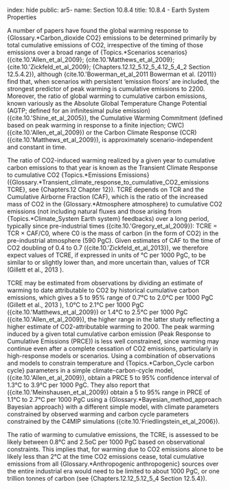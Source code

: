 index: hide
public: ar5-
name: Section 10.8.4
title: 10.8.4 - Earth System Properties

A number of papers have found the global warming response to {Glossary.*Carbon_dioxide CO2} emissions to be determined primarily by total cumulative emissions of CO2, irrespective of the timing of those emissions over a broad range of {Topics.*Scenarios scenarios} ({cite.10.'Allen_et_al_2009}; {cite.10.'Matthews_et_al_2009}; {cite.10.'Zickfeld_et_al_2009}; {Chapters.12.12_5.12_5_4.12_5_4_2 Section 12.5.4.2}), although {cite.10.'Bowerman_et_al_2011 Bowerman et al. (2011)} find that, when scenarios with persistent ‘emission floors’ are included, the strongest predictor of peak warming is cumulative emissions to 2200. Moreover, the ratio of global warming to cumulative carbon emissions, known variously as the Absolute Global Temperature Change Potential (AGTP; defined for an infinitesimal pulse emission) ({cite.10.'Shine_et_al_2005}), the Cumulative Warming Commitment (defined based on peak warming in response to a finite injection; CWC) ({cite.10.'Allen_et_al_2009}) or the Carbon Climate Response (CCR) ({cite.10.'Matthews_et_al_2009}), is approximately scenario-independent and constant in time.

The ratio of CO2-induced warming realized by a given year to cumulative carbon emissions to that year is known as the Transient Climate Response to cumulative CO2 {Topics.*Emissions Emissions} ({Glossary.*Transient_climate_response_to_cumulative_CO2_emissions TCRE}, see {Chapters.12 Chapter 12}). TCRE depends on TCR and the Cumulative Airborne Fraction (CAF), which is the ratio of the increased mass of CO2 in the {Glossary.*Atmosphere atmosphere} to cumulative CO2 emissions (not including natural fluxes and those arising from {Topics.*Climate_System Earth system} feedbacks) over a long period, typically since pre-industrial times ({cite.10.'Gregory_et_al_2009}): TCRE = TCR × CAF/C0, where C0 is the mass of carbon (in the form of CO2) in the pre-industrial atmosphere (590 PgC). Given estimates of CAF to the time of CO2 doubling of 0.4 to 0.7 ({cite.10.'Zickfeld_et_al_2013}), we therefore expect values of TCRE, if expressed in units of °C per 1000 PgC, to be similar to or slightly lower than, and more uncertain than, values of TCR (Gillett et al., 2013 ).

TCRE may be estimated from observations by dividing an estimate of warming to date attributable to CO2 by historical cumulative carbon emissions, which gives a 5 to 95% range of 0.7°C to 2.0°C per 1000 PgC (Gillett et al., 2013 ), 1.0°C to 2.1°C per 1000 PgC ({cite.10.'Matthews_et_al_2009}) or 1.4°C to 2.5°C per 1000 PgC ({cite.10.'Allen_et_al_2009}), the higher range in the latter study reflecting a higher estimate of CO2-attributable warming to 2000. The peak warming induced by a given total cumulative carbon emission (Peak Response to Cumulative Emissions (PRCE)) is less well constrained, since warming may continue even after a complete cessation of CO2 emissions, particularly in high-response models or scenarios. Using a combination of observations and models to constrain temperature and {Topics.*Carbon_Cycle carbon cycle} parameters in a simple climate-carbon-cycle model, ({cite.10.'Allen_et_al_2009}), obtain a PRCE 5 to 95% confidence interval of 1.3°C to 3.9°C per 1000 PgC. They also report that ({cite.10.'Meinshausen_et_al_2009}) obtain a 5 to 95% range in PRCE of 1.1°C to 2.7°C per 1000 PgC using a {Glossary.*Bayesian_method_approach Bayesian approach} with a different simple model, with climate parameters constrained by observed warming and carbon cycle parameters constrained by the C4MIP simulations ({cite.10.'Friedlingstein_et_al_2006}).

The ratio of warming to cumulative emissions, the TCRE, is assessed to be likely between 0.8°C and 2.5oC per 1000 PgC based on observational constraints. This implies that, for warming due to CO2 emissions alone to be likely less than 2°C at the time CO2 emissions cease, total cumulative emissions from all {Glossary.*Anthropogenic anthropogenic} sources over the entire industrial era would need to be limited to about 1000 PgC, or one trillion tonnes of carbon (see {Chapters.12.12_5.12_5_4 Section 12.5.4}).
